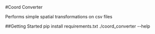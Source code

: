 #Coord Converter

Performs simple spatial transformations on csv files


##Getting Started
pip install requirements.txt
./coord_converter --help

